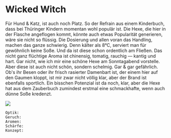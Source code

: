 # Wicked Witch

Für Hund & Katz, ist auch noch Platz. So der Refrain aus einem Kinderbuch, dass bei Thüringer Kindern momentan wohl populär ist. Die Hexe, die hier in der Flasche angeflogen kommt, könnte auch etwas Popularität generieren, wäre sie nicht so flüssig. Die Dosierung und allen voran das Handling, machen das ganze schwierig. Denn kälter als 8°C, serviert man für gewöhnlich keine Soße. Und da ist diese schon ordentlich am Fließen. Das nicht ganz flüchtige Aroma ist chinensig, tomatig, rauchig — kantig und hart. Gar nicht, wie ich mir eine schöne Hexe am Sonntagabend vorstelle. Aber diese ist auch nicht schön, sondern schelmig. Gar & gar gefährlich. Ob's ihr Besen oder ihr frisch rasierter Damenbart ist, der einem hier auf den Gaumen kloppt, ist mir zwar nicht völlig klar, aber der Brand ist ebenfalls sportlich. Ein bisschen Potenzial ist da noch, klar, aber die Hexe hat aus dem Zauberbuch zumindest erstmal eine schmackhafte, wenn auch dünne Soße kredenzt.

![](https://farm5.staticflickr.com/4821/46553933022_92d7058f72_b.jpg)

```text
Optik: 
Geruch: 
Aromen: 
Schärfe: 
Konzept: 
```

